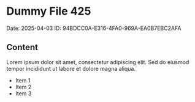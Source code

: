# Dummy File 425

Date: 2025-04-03
ID: 94BDCC0A-E316-4FA0-969A-EA0B7EBC2AFA

## Content

Lorem ipsum dolor sit amet, consectetur adipiscing elit.
Sed do eiusmod tempor incididunt ut labore et dolore magna aliqua.

* Item 1
* Item 2
* Item 3
